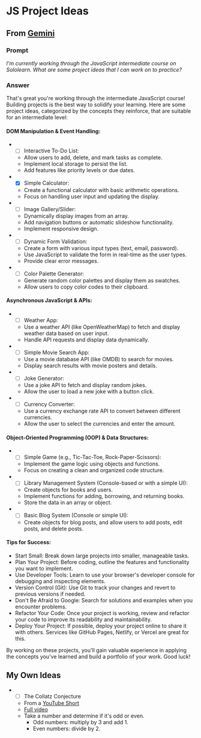 # JS Project Ideas

## From [Gemini](https://gemini.google.com/app)

### Prompt
*I'm currently working through the JavaScript intermediate course on Sololearn.
What are some project ideas that I can work on to practice?*

### Answer
That's great you're working through the intermediate JavaScript course! Building projects is the best way to solidify your learning. Here are some project ideas, categorized by the concepts they reinforce, that are suitable for an intermediate level:

#### DOM Manipulation & Event Handling:
* -[ ] Interactive To-Do List:
   * Allow users to add, delete, and mark tasks as complete.
   * Implement local storage to persist the list.
   * Add features like priority levels or due dates.
* -[x] Simple Calculator:
   * Create a functional calculator with basic arithmetic operations.
   * Focus on handling user input and updating the display.
* -[ ] Image Gallery/Slider:
   * Dynamically display images from an array.
   * Add navigation buttons or automatic slideshow functionality.
   * Implement responsive design.
* -[ ] Dynamic Form Validation:
   * Create a form with various input types (text, email, password).
   * Use JavaScript to validate the form in real-time as the user types.
   * Provide clear error messages.
* -[ ] Color Palette Generator:
   * Generate random color palettes and display them as swatches.
   * Allow users to copy color codes to their clipboard.

#### Asynchronous JavaScript & APIs:
* -[ ] Weather App:
   * Use a weather API (like OpenWeatherMap) to fetch and display weather data based on user input.
   * Handle API requests and display data dynamically.
* -[ ] Simple Movie Search App:
   * Use a movie database API (like OMDB) to search for movies.
   * Display search results with movie posters and details.
* -[ ] Joke Generator:
   * Use a joke API to fetch and display random jokes.
   * Allow the user to load a new joke with a button click.
* -[ ] Currency Converter:
   * Use a currency exchange rate API to convert between different currencies.
   * Allow the user to select the currencies and enter the amount.

#### Object-Oriented Programming (OOP) & Data Structures:
* -[ ] Simple Game (e.g., Tic-Tac-Toe, Rock-Paper-Scissors):
   * Implement the game logic using objects and functions.
   * Focus on creating a clean and organized code structure.
* -[ ] Library Management System (Console-based or with a simple UI):
   * Create objects for books and users.
   * Implement functions for adding, borrowing, and returning books.
   * Store the data in an array or object.
* -[ ] Basic Blog System (Console or simple UI):
   * Create objects for blog posts, and allow users to add posts, edit posts, and delete posts.

#### Tips for Success:
 * Start Small: Break down large projects into smaller, manageable tasks.
 * Plan Your Project: Before coding, outline the features and functionality you want to implement.
 * Use Developer Tools: Learn to use your browser's developer console for debugging and inspecting elements.
 * Version Control (Git): Use Git to track your changes and revert to previous versions if needed.
 * Don't Be Afraid to Google: Search for solutions and examples when you encounter problems.
 * Refactor Your Code: Once your project is working, review and refactor your code to improve its readability and maintainability.
 * Deploy Your Project: If possible, deploy your project online to share it with others. Services like GitHub Pages, Netlify, or Vercel are great for this.

By working on these projects, you'll gain valuable experience in applying the concepts you've learned and build a portfolio of your work. Good luck!

## My Own Ideas
* -[ ] The Collatz Conjecture
   * From a [YouTube Short](https://youtube.com/shorts/8fNFd2Xswjs?si=dcCPEzodhDckceyb)
   * [Full video](https://youtu.be/094y1Z2wpJg?si=FA7ACnOH8Jyk1UzG)
   * Take a number and determine if it's odd or even.
      * Odd numbers: multiply by 3 and add 1.
      * Even numbers: divide by 2.
